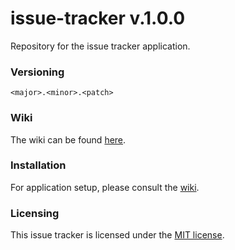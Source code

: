issue-tracker v.1.0.0
=============

Repository for the issue tracker application.

### Versioning

`<major>.<minor>.<patch>`

### Wiki

The wiki can be found [here](https://github.com/ABucin/issue-tracker/wiki).

### Installation

For application setup, please consult the [wiki](https://github.com/ABucin/issue-tracker/wiki/Setup).

### Licensing

This issue tracker is licensed under the [MIT license](http://opensource.org/licenses/MIT).
